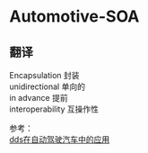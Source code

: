# Automotive-SOA
## 翻译
Encapsulation 封装  
unidirectional 单向的  
in advance 提前  
interoperability 互操作性  


参考：  
[dds在自动驾驶汽车中的应用](https://blog.csdn.net/Tom942067059/article/details/105516590)  